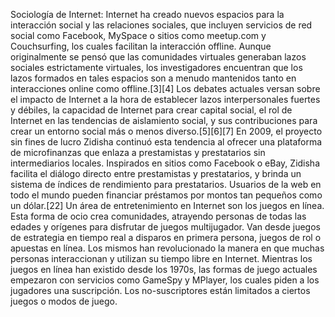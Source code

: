 Sociología de Internet: Internet ha creado nuevos espacios para la interacción social y las relaciones sociales, que incluyen servicios de red social como Facebook, MySpace o sitios como meetup.com y Couchsurfing, los cuales facilitan la interacción offline. Aunque originalmente se pensó que las comunidades virtuales generaban lazos sociales estrictamente virtuales, los investigadores encuentran que los lazos formados en tales espacios son a menudo mantenidos tanto en interacciones online como offline.[3]​[4]​ Los debates actuales versan sobre el impacto de Internet a la hora de establecer lazos interpersonales fuertes y débiles, la capacidad de Internet para crear capital social, el rol de Internet en las tendencias de aislamiento social, y sus contribuciones para crear un entorno social más o menos diverso.[5]​[6]​[7]​ En 2009, el proyecto sin fines de lucro Zidisha continuó esta tendencia al ofrecer una plataforma de microfinanzas que enlaza a prestamistas y prestatarios sin intermediarios locales. Inspirados en sitios como Facebook o eBay, Zidisha facilita el diálogo directo entre prestamistas y prestatarios, y brinda un sistema de índices de rendimiento para prestatarios. Usuarios de la web en todo el mundo pueden financiar préstamos por montos tan pequeños como un dólar.[22]​ Un área de entretenimiento en Internet son los juegos en línea. Esta forma de ocio crea comunidades, atrayendo personas de todas las edades y orígenes para disfrutar de juegos multijugador. Van desde juegos de estrategia en tiempo real a disparos en primera persona, juegos de rol o apuestas en línea. Los mismos han revolucionado la manera en que muchas personas interaccionan y utilizan su tiempo libre en Internet. Mientras los juegos en línea han existido desde los 1970s, las formas de juego actuales empezaron con servicios como GameSpy y MPlayer, los cuales piden a los jugadores una suscripción. Los no-suscriptores están limitados a ciertos juegos o modos de juego.
